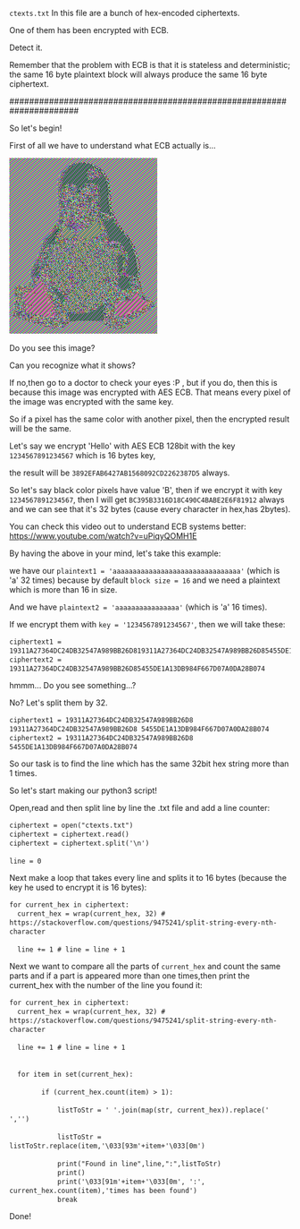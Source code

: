 `ctexts.txt` In this file are a bunch of hex-encoded ciphertexts.

One of them has been encrypted with ECB.

Detect it.

Remember that the problem with ECB is that it is stateless and deterministic; the same 16 byte plaintext block will always produce the same 16 byte ciphertext. 

######################################################################

So let's begin!

First of all we have to understand what ECB actually is...

![image1](https://raw.githubusercontent.com/pakesson/diy-ecb-penguin/master/Tux_ecb.png)

Do you see this image?

Can you recognize what it shows?

If no,then go to a doctor to check your eyes :P ,
but if you do, then this is because this image was encrypted with AES ECB. That means every pixel of the image was encrypted with the same key.

So if a pixel has the same color with another pixel, then the encrypted result will be the same.

Let's say we encrypt 'Hello' with AES ECB 128bit with the key `1234567891234567` which is 16 bytes key,

the result will be `3892EFAB6427AB1568092CD2262387D5` always.

So let's say black color pixels have value 'B', then if we encrypt it with key `1234567891234567`, then I will get `BC395B3316D18C490C4BABE2E6F81912` always and we can see that it's 32 bytes (cause every character in hex,has 2bytes).

You can check this video out to understand ECB systems better: https://www.youtube.com/watch?v=uPiqyQOMH1E

By having the above in your mind, let's take this example:

we have our `plaintext1 = 'aaaaaaaaaaaaaaaaaaaaaaaaaaaaaaaa'` (which is 'a' 32 times) because by default `block size = 16` and we need a plaintext which is more than 16 in size.

And we have `plaintext2 = 'aaaaaaaaaaaaaaaa'` (which is 'a' 16 times).


If we encrypt them with `key = '1234567891234567'`, then we will take these: 

```
ciphertext1 = 19311A27364DC24DB32547A989BB26D819311A27364DC24DB32547A989BB26D85455DE1A13DB984F667D07A0DA28B074
ciphertext2 = 19311A27364DC24DB32547A989BB26D85455DE1A13DB984F667D07A0DA28B074
```

hmmm... Do you see something...?

No? Let's split them by 32.

```
ciphertext1 = 19311A27364DC24DB32547A989BB26D8 19311A27364DC24DB32547A989BB26D8 5455DE1A13DB984F667D07A0DA28B074
ciphertext2 = 19311A27364DC24DB32547A989BB26D8                                  5455DE1A13DB984F667D07A0DA28B074

```

So our task is to find the line which has the same 32bit hex string more than 1 times.

So let's start making our python3 script!

Open,read and then split line by line the .txt file and add a line counter:
```
ciphertext = open("ctexts.txt")
ciphertext = ciphertext.read()
ciphertext = ciphertext.split('\n')

line = 0
```

Next make a loop that takes every line and splits it to 16 bytes (because the key he used to encrypt it is 16 bytes):
```
for current_hex in ciphertext:
  current_hex = wrap(current_hex, 32) # https://stackoverflow.com/questions/9475241/split-string-every-nth-character
  
  line += 1 # line = line + 1
```

Next we want to compare all the parts of `current_hex` and count the same parts and if a part is appeared more than one times,then print the current_hex with the number of the line you found it:
```
for current_hex in ciphertext:
  current_hex = wrap(current_hex, 32) # https://stackoverflow.com/questions/9475241/split-string-every-nth-character
  
  line += 1 # line = line + 1
  

  for item in set(current_hex):
    
        if (current_hex.count(item) > 1):
        
            listToStr = ' '.join(map(str, current_hex)).replace(' ','') 
            
            listToStr = listToStr.replace(item,'\033[93m'+item+'\033[0m')
            
            print("Found in line",line,":",listToStr)
            print()
            print('\033[91m'+item+'\033[0m', ':', current_hex.count(item),'times has been found')
            break
```

Done!
